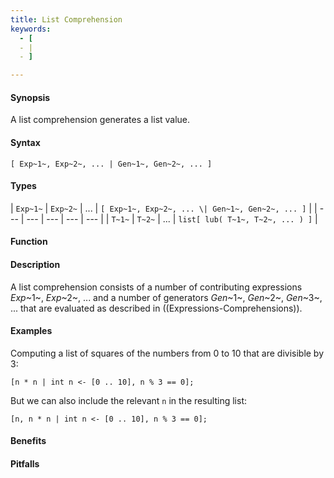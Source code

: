 ```yaml
---
title: List Comprehension
keywords:
  - [
  - |
  - ]

---
```


#### Synopsis

A list comprehension generates a list value.

#### Syntax

`[ Exp~1~, Exp~2~, ... | Gen~1~, Gen~2~, ... ]`

#### Types


| `Exp~1~` | `Exp~2~` | ... | `[ Exp~1~, Exp~2~, ... \| Gen~1~, Gen~2~, ... ]`  |
| --- | --- | --- | --- | --- |
| `T~1~`   | `T~2~`   | ... | `list[ lub( T~1~, T~2~, ... ) ]`                   |


#### Function

#### Description

A list comprehension consists of a number of contributing expressions _Exp_~1~, _Exp_~2~, ... and a number of
generators _Gen_~1~, _Gen_~2~, _Gen_~3~, ... that are evaluated as described in ((Expressions-Comprehensions)).

#### Examples

Computing a list of squares of the numbers from 0 to 10 that are divisible by 3:
```rascal-shell
[n * n | int n <- [0 .. 10], n % 3 == 0];
```
But we can also include the relevant `n` in the resulting list:
```rascal-shell
[n, n * n | int n <- [0 .. 10], n % 3 == 0];
```

#### Benefits

#### Pitfalls

